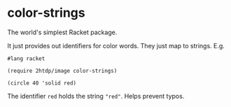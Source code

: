 color-strings
=============


The world's simplest Racket package.  

It just provides out identifiers for color words.  They just map to strings.  E.g.

```
#lang racket

(require 2htdp/image color-strings)

(circle 40 'solid red)
``` 

The identifier `red` holds the string `"red"`.  Helps prevent typos. 
